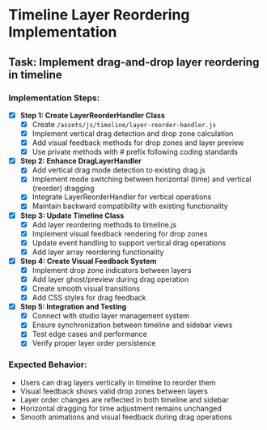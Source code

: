# Timeline Layer Reordering Implementation

## Task: Implement drag-and-drop layer reordering in timeline

### Implementation Steps:

- [x] **Step 1: Create LayerReorderHandler Class**
  - [x] Create `/assets/js/timeline/layer-reorder-handler.js`
  - [x] Implement vertical drag detection and drop zone calculation
  - [x] Add visual feedback methods for drop zones and layer preview
  - [x] Use private methods with # prefix following coding standards

- [x] **Step 2: Enhance DragLayerHandler**
  - [x] Add vertical drag mode detection to existing drag.js
  - [x] Implement mode switching between horizontal (time) and vertical (reorder) dragging
  - [x] Integrate LayerReorderHandler for vertical operations
  - [x] Maintain backward compatibility with existing functionality

- [x] **Step 3: Update Timeline Class**
  - [x] Add layer reordering methods to timeline.js
  - [x] Implement visual feedback rendering for drop zones
  - [x] Update event handling to support vertical drag operations
  - [x] Add layer array reordering functionality

- [x] **Step 4: Create Visual Feedback System**
  - [x] Implement drop zone indicators between layers
  - [x] Add layer ghost/preview during drag operation
  - [x] Create smooth visual transitions
  - [x] Add CSS styles for drag feedback

- [x] **Step 5: Integration and Testing**
  - [x] Connect with studio layer management system
  - [x] Ensure synchronization between timeline and sidebar views
  - [x] Test edge cases and performance
  - [x] Verify proper layer order persistence

### Expected Behavior:
- Users can drag layers vertically in timeline to reorder them
- Visual feedback shows valid drop zones between layers
- Layer order changes are reflected in both timeline and sidebar
- Horizontal dragging for time adjustment remains unchanged
- Smooth animations and visual feedback during drag operations
